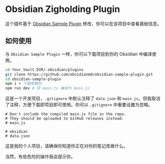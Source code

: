 # Obsidian Zigholding Plugin



这个插件基于 [Obsidian Sample Plugin](https://github.com/obsidianmd/obsidian-sample-plugin) 修改，你可以在该项目中查看基础信息。



## 如何使用

与 `Obsidian Sample Plugin` 一样，你可以下载项目到你的 Obsidian 中编译使用。

```bash
cd Your_Vault_DIR/.obsidian/plugins
git clone https://github.com/obsidianmd/obsidian-sample-plugin.git
cd obsidian-sample-plugin
npm i # 下载依赖包
npm run dev # 将 main.ts 编译为 main.js
```

这是一个开发项目，`.gitignore` 中默认注释了 `data.json` 和 `main.js`。但我取消了注释，方便下载即项目即可使用。你可以 `.gitignore` 中重要设置为忽略。

```text
# Don't include the compiled main.js file in the repo.
# They should be uploaded to GitHub releases instead.
# main.js

# obsidian
# data.json
```

这是我的个人项目，请确保你知道你正在对你的笔记库做什么。

当然，有些危险的操作我会提示你。





